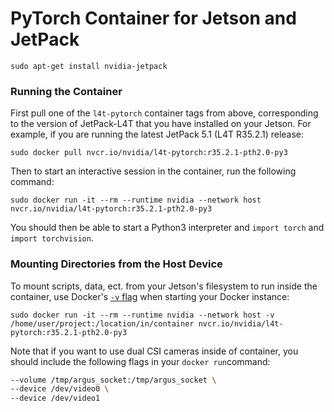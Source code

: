 # PyTorch Container for Jetson and JetPack

`sudo apt-get install nvidia-jetpack`

### Running the Container

First pull one of the `l4t-pytorch` container tags from above, corresponding to the version of JetPack-L4T that you have installed on your Jetson. For example, if you are running the latest JetPack 5.1 (L4T R35.2.1) release:

```
sudo docker pull nvcr.io/nvidia/l4t-pytorch:r35.2.1-pth2.0-py3
```

Then to start an interactive session in the container, run the following command:

```
sudo docker run -it --rm --runtime nvidia --network host nvcr.io/nvidia/l4t-pytorch:r35.2.1-pth2.0-py3
```

You should then be able to start a Python3 interpreter and `import torch` and `import torchvision`.

### Mounting Directories from the Host Device

To mount scripts, data, ect. from your Jetson's filesystem to run inside the container, use Docker's [`-v` flag](https://docs.docker.com/storage/bind-mounts/) when starting your Docker instance:

```
sudo docker run -it --rm --runtime nvidia --network host -v /home/user/project:/location/in/container nvcr.io/nvidia/l4t-pytorch:r35.2.1-pth2.0-py3
```

Note that if you want to use dual CSI cameras inside of container, you should include the following flags in your `docker run`command:

```bash
--volume /tmp/argus_socket:/tmp/argus_socket \
--device /dev/video0 \
--device /dev/video1
```